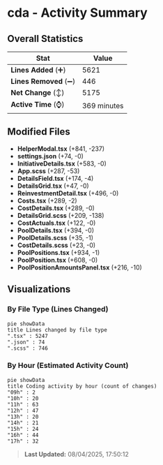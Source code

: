 # cda - Activity Summary 

## Overall Statistics

| Stat                   | Value                                                             |
| ---------------------- | ----------------------------------------------------------------- |
| **Lines Added** (➕)   | 5621                                          |
| **Lines Removed** (➖) | 446                                        |
| **Net Change** (↕)    | 5175                |
| **Active Time** (⌚)   | 369 minutes |


## Modified Files
- **HelperModal.tsx** (+841, -237)
- **settings.json** (+74, -0)
- **InitiativeDetails.tsx** (+583, -0)
- **App.scss** (+287, -53)
- **DetailsField.tsx** (+174, -4)
- **DetailsGrid.tsx** (+47, -0)
- **ReinvestmentDetail.tsx** (+496, -0)
- **Costs.tsx** (+289, -2)
- **CostDetails.tsx** (+289, -0)
- **DetailsGrid.scss** (+209, -138)
- **CostActuals.tsx** (+122, -0)
- **PoolDetails.tsx** (+394, -0)
- **PoolDetails.scss** (+35, -1)
- **CostDetails.scss** (+23, -0)
- **PoolPositions.tsx** (+934, -1)
- **PoolPosition.tsx** (+608, -0)
- **PoolPositionAmountsPanel.tsx** (+216, -10)

## Visualizations

### By File Type (Lines Changed)

```mermaid
pie showData
title Lines changed by file type
".tsx" : 5247
".json" : 74
".scss" : 746
```

### By Hour (Estimated Activity Count)

```mermaid
pie showData
title Coding activity by hour (count of changes)
"09h" : 2
"10h" : 20
"11h" : 63
"12h" : 47
"13h" : 20
"14h" : 21
"15h" : 24
"16h" : 44
"17h" : 32
```


> **Last Updated:** 08/04/2025, 17:50:12